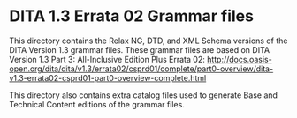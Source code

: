 # DITA 1.3 Errata 02 Grammar files

This directory contains the Relax NG, DTD, and XML Schema versions of the DITA Version 1.3 grammar files. 
These grammar files are based on DITA Version 1.3 Part 3: All-Inclusive Edition Plus Errata 02:
http://docs.oasis-open.org/dita/dita/v1.3/errata02/csprd01/complete/part0-overview/dita-v1.3-errata02-csprd01-part0-overview-complete.html

This directory also contains extra catalog files used to generate Base and Technical Content editions of the grammar files.